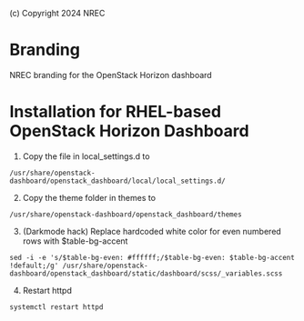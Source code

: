(c) Copyright 2024 NREC

# Branding
NREC branding for the OpenStack Horizon dashboard

# Installation for RHEL-based OpenStack Horizon Dashboard

1. Copy the file in local_settings.d to

```/usr/share/openstack-dashboard/openstack_dashboard/local/local_settings.d/```

2. Copy the theme folder in themes to

```/usr/share/openstack-dashboard/openstack_dashboard/themes```

3. (Darkmode hack) Replace hardcoded white color for even numbered rows with $table-bg-accent

```sed -i -e 's/$table-bg-even: #ffffff;/$table-bg-even: $table-bg-accent !default;/g' /usr/share/openstack-dashboard/openstack_dashboard/static/dashboard/scss/_variables.scss```

4. Restart httpd

```systemctl restart httpd```
